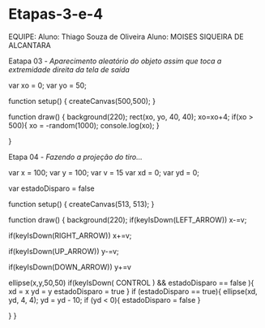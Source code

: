 # Etapas-3-e-4

EQUIPE:
Aluno: Thiago Souza de Oliveira
Aluno: MOISES SIQUEIRA DE ALCANTARA

Eatapa 03 - *Aparecimento aleatório do objeto assim que toca a extremidade direita da tela de saída*




var xo = 0;
var yo = 50;

function setup() {
  createCanvas(500,500);
}

function draw() {
  background(220);
  rect(xo, yo, 40, 40);
  xo=xo+4;
  if(xo > 500){
     xo = -random(1000);
    console.log(xo);
  }
  
}








Etapa 04 - *Fazendo a projeção do tiro...*

var x = 100;
var y = 100;
var v = 15
var xd = 0;
var yd = 0;

var estadoDisparo = false



function setup() {
  createCanvas(513, 513);
}

function draw() {
  background(220);
  if(keyIsDown(LEFT_ARROW))
    x-=v;
  
  if(keyIsDown(RIGHT_ARROW))
    x+=v;

   if(keyIsDown(UP_ARROW))
    y-=v;
  
  if(keyIsDown(DOWN_ARROW))
    y+=v

  ellipse(x,y,50,50)
  if(keyIsDown( CONTROL ) && estadoDisparo == false ){
    xd = x
    yd = y
    estadoDisparo = true
}
  if (estadoDisparo == true){
  ellipse(xd, yd, 4, 4);
    yd = yd - 10;
    if (yd < 0){
    estadoDisparo = false
    }
    
}
}

